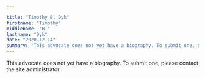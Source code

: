 ```yaml
---

title: "Timothy B. Dyk"
firstname: "Timothy"
middlename: "B."
lastname: "Dyk"
date: "2020-12-14"
summary: "This advocate does not yet have a biography. To submit one, please contact the site administrator."
---
```

This advocate does not yet have a biography. To submit one, please contact the site administrator.


